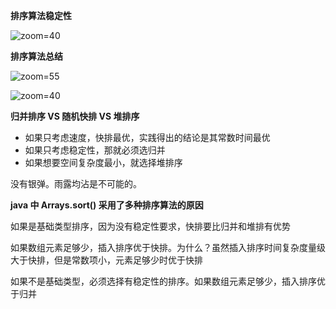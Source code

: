 **排序算法稳定性**

![zoom=40](743c80ee43186684c9f07f4d4fdc4c96.png)

**排序算法总结**

![zoom=55](0255ca2d1c4a78ebf39506336d3b9146.png)

![zoom=40](7947ceb39b83ea9d1335f0706149e028.png)

**归并排序 VS 随机快排 VS 堆排序**

- 如果只考虑速度，快排最优，实践得出的结论是其常数时间最优
- 如果只考虑稳定性，那就必须选归并
- 如果想要空间复杂度最小，就选择堆排序

没有银弹。雨露均沾是不可能的。

**java 中 Arrays.sort() 采用了多种排序算法的原因**

如果是基础类型排序，因为没有稳定性要求，快排要比归并和堆排有优势

如果数组元素足够少，插入排序优于快排。为什么？虽然插入排序时间复杂度量级大于快排，但是常数项小，元素足够少时优于快排

如果不是基础类型，必须选择有稳定性的排序。如果数组元素足够少，插入排序优于归并